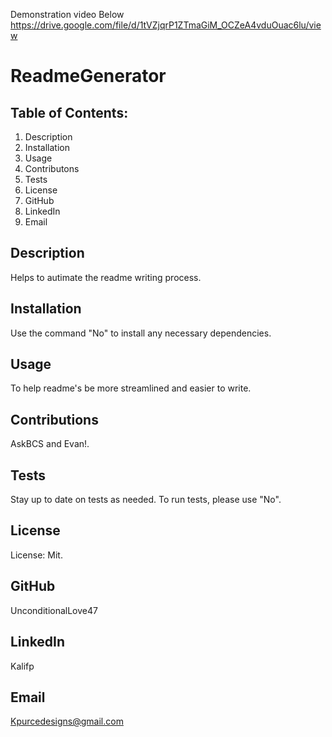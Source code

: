 Demonstration video Below https://drive.google.com/file/d/1tVZjqrP1ZTmaGiM_OCZeA4vduOuac6lu/view

# ReadmeGenerator
## Table of Contents:
1. Description
2. Installation
3. Usage
4. Contributons
5. Tests
6. License
7. GitHub
8. LinkedIn
9. Email
## Description
Helps to autimate the readme writing process.
## Installation
Use the command "No" to install any necessary dependencies.
## Usage
To help readme's be more streamlined and easier to write.
## Contributions
AskBCS and Evan!.
## Tests
Stay up to date on tests as needed. To run tests, please use "No".
## License
License: Mit.
## GitHub
UnconditionalLove47
## LinkedIn
Kalifp
## Email
Kpurcedesigns@gmail.com
